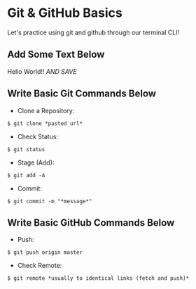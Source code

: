 # Git & GitHub Basics

Let's practice using git and github through our terminal CLI!

## Add Some Text Below

Hello World!! *AND SAVE*

## Write Basic Git Commands Below

- Clone a Repository:
```
$ git clone *pasted url*
```

- Check Status:
```
$ git status
```

- Stage (Add):
```
$ git add -A
```

- Commit:
```
$ git commit -m "*message*"
```

## Write Basic GitHub Commands Below

- Push:
```
$ git push origin master
```

- Check Remote:
```
$ git remote *usually to identical links (fetch and push)*
```